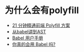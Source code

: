 # 为什么会有polyfill

* [21 分钟精通前端 Polyfill 方案](https://www.sitixi.com/blog/14994835126345.html)
* [从babel讲到AST](https://github.com/laihuamin/JS-total/blob/master/blog/%E4%BB%8Ebabel%E8%AE%B2%E5%88%B0AST.md)
* [Babel 用户手册](https://github.com/jamiebuilds/babel-handbook/blob/master/translations/zh-Hans/user-handbook.md)
* [你真的会用 Babel 吗?](https://juejin.im/post/59b9ffa8f265da06710d8e89)